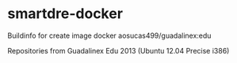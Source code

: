 # smartdre-docker

Buildinfo for create image docker aosucas499/guadalinex:edu

Repositories from Guadalinex Edu 2013 (Ubuntu 12.04 Precise i386)
